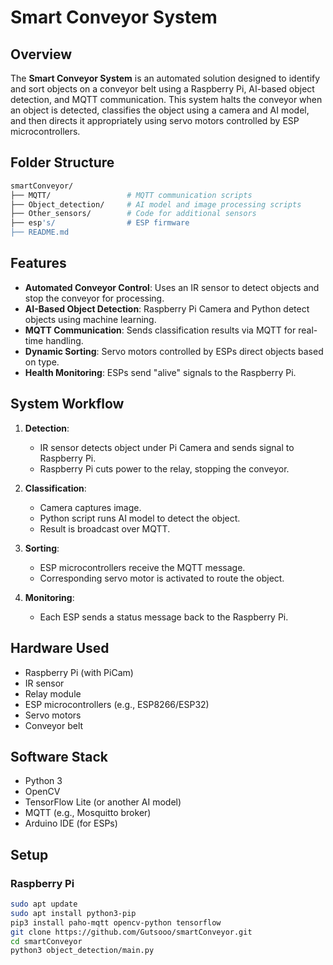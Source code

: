 # Smart Conveyor System

## Overview

The **Smart Conveyor System** is an automated solution designed to identify and sort objects on a conveyor belt using a Raspberry Pi, AI-based object detection, and MQTT communication. This system halts the conveyor when an object is detected, classifies the object using a camera and AI model, and then directs it appropriately using servo motors controlled by ESP microcontrollers.

## Folder Structure
```bash
smartConveyor/
├── MQTT/                 # MQTT communication scripts
├── Object_detection/     # AI model and image processing scripts
├── Other_sensors/        # Code for additional sensors
├── esp's/                # ESP firmware
├── README.md   
```
## Features

- **Automated Conveyor Control**: Uses an IR sensor to detect objects and stop the conveyor for processing.
- **AI-Based Object Detection**: Raspberry Pi Camera and Python detect objects using machine learning.
- **MQTT Communication**: Sends classification results via MQTT for real-time handling.
- **Dynamic Sorting**: Servo motors controlled by ESPs direct objects based on type.
- **Health Monitoring**: ESPs send "alive" signals to the Raspberry Pi.

## System Workflow

1. **Detection**:
   - IR sensor detects object under Pi Camera and sends signal to Raspberry Pi.
   - Raspberry Pi cuts power to the relay, stopping the conveyor.

2. **Classification**:
   - Camera captures image.
   - Python script runs AI model to detect the object.
   - Result is broadcast over MQTT.

3. **Sorting**:
   - ESP microcontrollers receive the MQTT message.
   - Corresponding servo motor is activated to route the object.

4. **Monitoring**:
   - Each ESP sends a status message back to the Raspberry Pi.

## Hardware Used

- Raspberry Pi (with PiCam)
- IR sensor
- Relay module
- ESP microcontrollers (e.g., ESP8266/ESP32)
- Servo motors
- Conveyor belt

## Software Stack

- Python 3
- OpenCV
- TensorFlow Lite (or another AI model)
- MQTT (e.g., Mosquitto broker)
- Arduino IDE (for ESPs)

## Setup

### Raspberry Pi

```bash
sudo apt update
sudo apt install python3-pip
pip3 install paho-mqtt opencv-python tensorflow
git clone https://github.com/Gutsooo/smartConveyor.git
cd smartConveyor
python3 object_detection/main.py
